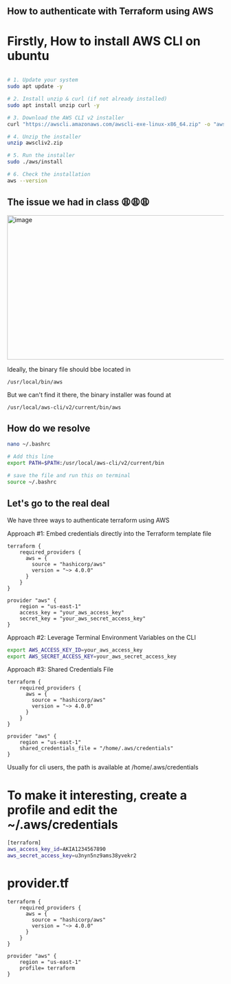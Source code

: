 ## How to authenticate with Terraform using AWS

# Firstly, How to install AWS CLI on ubuntu 

```bash

# 1. Update your system
sudo apt update -y

# 2. Install unzip & curl (if not already installed)
sudo apt install unzip curl -y

# 3. Download the AWS CLI v2 installer
curl "https://awscli.amazonaws.com/awscli-exe-linux-x86_64.zip" -o "awscliv2.zip"

# 4. Unzip the installer
unzip awscliv2.zip

# 5. Run the installer
sudo ./aws/install

# 6. Check the installation
aws --version
```

## The issue we had in class 😩😩😩

<img width="1288" height="335" alt="image" src="https://github.com/user-attachments/assets/c27435dd-d405-4ffb-9a5d-aa2c40da9f28" />

Ideally, the binary file should bbe located in 

`/usr/local/bin/aws `

But we can't find it there, the binary installer was found at 

`/usr/local/aws-cli/v2/current/bin/aws`

## How do we resolve

```bash
nano ~/.bashrc

# Add this line
export PATH=$PATH:/usr/local/aws-cli/v2/current/bin

# save the file and run this on terminal
source ~/.bashrc
```




## Let's go to the real deal 

We have three ways to authenticate terraform using AWS

Approach #1: Embed credentials directly into the Terraform template file

```hcl
terraform {
    required_providers {
      aws = {
        source = "hashicorp/aws"
        version = "~> 4.0.0"
      }
    }
}

provider "aws" {
    region = "us-east-1"
    access_key = "your_aws_access_key"
    secret_key = "your_aws_secret_access_key"
}
```


Approach #2: Leverage Terminal Environment Variables on the CLI

```bash
export AWS_ACCESS_KEY_ID=your_aws_access_key
export AWS_SECRET_ACCESS_KEY=your_aws_secret_access_key
```


Approach #3: Shared Credentials File

```hcl
terraform {
    required_providers {
      aws = {
        source = "hashicorp/aws"
        version = "~> 4.0.0"
      }
    }
}

provider "aws" {
    region = "us-east-1"
    shared_credentials_file = "/home/.aws/credentials"
}
```

Usually for cli users, the path is available at /home/.aws/credentials

# To make it interesting, create a profile and edit the ~/.aws/credentials 

```bash
[terraform]
aws_access_key_id=AKIA1234567890
aws_secret_access_key=u3nyn5nz9ams38yvekr2
```

# provider.tf

```hcl
terraform {
    required_providers {
      aws = {
        source = "hashicorp/aws"
        version = "~> 4.0.0"
      }
    }
}

provider "aws" {
    region = "us-east-1"
    profile= terraform
}
```

